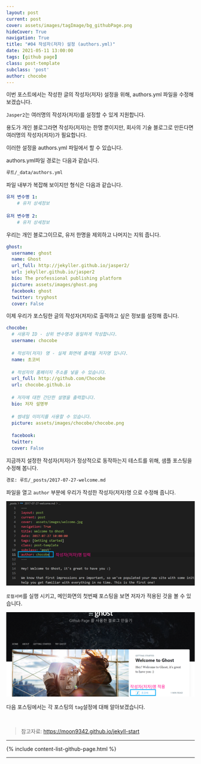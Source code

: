 ```yaml
---
layout: post
current: post
cover: assets/images/tagImage/bg_githubPage.png
hideCover: True
navigation: True
title: "#04 작성자(저자) 설정 (authors.yml)"
date: 2021-05-11 13:00:00
tags: [github page]
class: post-template
subclass: 'post'
author: chocobe
---
```


이번 포스트에서는 작성한 글의 작성자(저자) 설정을 위해, <span class="span-highlighter">authors.yml</span> 파일을 수정해 보겠습니다.

``Jasper2``는 여러명의 작성자(저자)를 설정할 수 있게 지원합니다.

용도가 개인 블로그라면 작성자(저자)는 한명 뿐이지만, 회사의 기술 블로그로 만든다면 여러명의 작성자(저자)가 필요합니다.

이러한 설정을 <span class="span-highlighter">authors.yml</span> 파일에서 할 수 있습니다.

<span class="span-highlighter">authors.yml</span>파일 경로는 다음과 같습니다.

```bash
루트/_data/authors.yml
```

파일 내부가 복잡해 보이지만 형식은 다음과 같습니다.

```yaml
유저 변수명 1:
    # 유저 상세정보

유저 변수명 2:
    # 유저 상세정보
```

우리는 개인 블로그이므로, 유저 한명을 제외하고 나머지는 지워 줍니다.

```yaml
ghost:
  username: ghost
  name: Ghost
  url_full: http://jekyller.github.io/jasper2/
  url: jekyller.github.io/jasper2
  bio: The professional publishing platform
  picture: assets/images/ghost.png
  facebook: ghost
  twitter: tryghost
  cover: False
```

이제 우리가 포스팅한 글의 작성자(저자)로 출력하고 싶은 정보를 설정해 줍니다.

```yaml
chocobe:
  # 사용자 ID - 상위 변수명과 동일하게 작성합니다.
  username: chocobe
  
  # 작성자(저자) 명 - 실제 화면에 출력될 저자명 입니다.
  name: 초코비
  
  # 작성자의 홈페이지 주소를 넣을 수 있습니다.
  url_full: http://github.com/Chocobe  
  url: chocobe.github.io
  
  # 저자에 대한 간단한 설명을 출력합니다.
  bio: 저자 설명부

  # 썸네일 이미지를 사용할 수 있습니다.
  picture: assets/images/chocobe/chocobe.png

  facebook:
  twitter:
  cover: False
```

지금까지 설정한 작성자(저자)가 정상적으로 동작하는지 테스트를 위해, 샘플 포스팅을 수정해 봅니다.

```bash
경로: 루트/_posts/2017-07-27-welcome.md
```

파일을 열고 ``author`` 부분에 우리가 작성한 작성자(저자)명 으로 수정해 줍니다.

<img src="assets/images/githubPage/04_githubPage/04_githubPage_01.png" class="shadow" alt="author 테스트">

``로컬서버``를 실행 시키고, 메인화면의 첫번째 포스팅을 보면 저자가 적용된 것을 볼 수 있습니다.

<img src="assets/images/githubPage/04_githubPage/04_githubPage_02.png" class="shadow" alt="author 적용결과">

다음 포스팅에서는 각 포스팅의 ``tag``설정에 대해 알아보겠습니다.

<br/>

> 참고자료: <a href="https://moon9342.github.io/jekyll-start" target="_blank">https://moon9342.github.io/jekyll-start</a>

<hr/>

{% include content-list-github-page.html %}

<hr/>